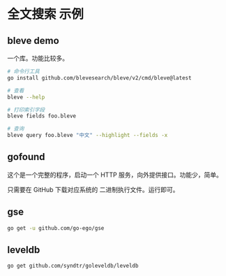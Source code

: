 # 全文搜索 示例

## bleve demo

一个库。功能比较多。

```bash
# 命令行工具
go install github.com/blevesearch/bleve/v2/cmd/bleve@latest

# 查看
bleve --help

# 打印索引字段
bleve fields foo.bleve

# 查询
bleve query foo.bleve "中文" --highlight --fields -x
```

## gofound

这个是一个完整的程序，启动一个 HTTP 服务，向外提供接口。功能少，简单。

只需要在 GitHub 下载对应系统的 二进制执行文件。运行即可。

## gse

```bash
go get -u github.com/go-ego/gse
```

## leveldb

```bash
go get github.com/syndtr/goleveldb/leveldb
```
